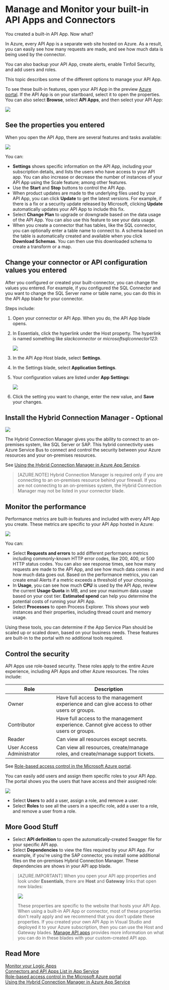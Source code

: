 <properties 
	pageTitle="Manage and Monitor your Connectors and API Apps in Azure App Service" 
	description="View performance of your Connectors and API Apps in Azure App Service; microservices architecture" 
	services="app-service\logic" 
	documentationCenter=".net,nodejs,java"
	authors="MandiOhlinger" 
	manager="dwrede" 
	editor="cgronlun"/>

<tags 
	ms.service="app-service-logic" 
	ms.workload="integration" 
	ms.tgt_pltfrm="na" 
	ms.devlang="na" 
	ms.topic="article" 
	ms.date="07/08/2015" 
	ms.author="mandia"/>

# Manage and Monitor your built-in API Apps and Connectors

You created a built-in API App. Now what? 

In Azure, every API App is a separate web site hosted on Azure. As a result, you can easily see how many requests are made, and see how much data is being used by the connector.

You can also backup your API App, create alerts, enable Tinfoil Security, and add users and roles.

This topic describes some of the different options to manage your API App. 

To see these built-in features, open your API App in the preview [Azure portal](http://go.microsoft.com/fwlink/p/?LinkID=525040). If the API App is on your startboard, select it to open the properties. You can also select **Browse**, select **API Apps**, and then select your API App:

![][browse]

## See the properties you entered

When you open the API App, there are several features and tasks available:

![][settings]

You can: 

- **Settings** shows specific information on the API App, including your subscription details, and lists the users who have access to your API app. You can also increase or decrease the number of instances of your API App using the Scale feature; among other features.
- Use the **Start** and **Stop** buttons to control the API App.
- When product updates are made to the underlying files used by your API App, you can click **Update** to get the latest versions. For example, if there is a fix or a security update released by Microsoft, clicking **Update** automatically updates your API App to include this fix. 
- Select **Change Plan** to upgrade or downgrade based on the data usage of the API App. You can also use this feature to see your data usage.
- When you create a connector that has tables, like the SQL connector, you can optionally enter a table name to connect to. A schema based on the table is automatically created and available when you click **Download Schemas**. You can then use this downloaded schema to create a transform or a map. 

## Change your connector or API configuration values you entered

After you configured or created your built-connector, you can change the values you entered. For example, if you configured the SQL Connector and you want to change the SQL Server name or table name, you can do this in the API App blade for your connector. 

Steps include:

1. Open your connector or API App. When you do, the API App blade opens.
2. In Essentials, click the hyperlink under the Host property. The hyperlink is named something like *slackconnector* or *microsoftsqlconnector123*:

	![][apiapphost]

3. In the API App Host blade, select **Settings**.
4. In the Settings blade, select **Application Settings**.
5. Your configuration values are listed under **App Settings**: 
	
	![][hostsettings]

6. Click the setting you want to change, enter the new value, and **Save** your changes. 


## Install the Hybrid Connection Manager - Optional

![][hcsetup]

The Hybrid Connection Manager gives you the ability to connect to an on-premises system, like SQL Server or SAP. This hybrid connectivity uses Azure Service Bus to connect and control the security between your Azure resources and your on-premises resources.

See [Using the Hybrid Connection Manager in Azure App Service](app-service-logic-hybrid-connection-manager.md). 

> [AZURE.NOTE] Hybrid Connection Manager is required only if you are connecting to an on-premises resource behind your firewall. If you are not connecting to an on-premises system,  the Hybrid Connection Manager may not be listed in your connector blade.

## Monitor the performance
Performance metrics are built-in features and included with every API App you create. These metrics are specific to your API App hosted in Azure: 

![][monitoring]

You can: 

- Select **Requests and errors** to add different performance metrics including commonly-known HTTP error codes, like 200, 400, or 500 HTTP status codes. You can also see response times,  see how many requests are made to the API App, and see how much data comes in and how much data goes out. Based on the performance metrics, you can create email Alerts if a metric exceeds a threshold of your choosing. 
- In **Usage**, you can see how much **CPU** is used by the API App, review the current **Usage Quota** in MB, and see your maximum data usage based on your cost tier. **Estimated spend**  can help you determine the potential costs of running your API App.
- Select **Processes** to open Process Explorer. This shows your web instances and their properties, including thread count and memory usage.

Using these tools, you can determine if the App Service Plan should be scaled up or scaled down, based on your business needs. These features are built-in to the portal with no additional tools required. 

## Control the security

API Apps use role-based security. These roles apply to the entire Azure experience, including API Apps and other Azure resources. The roles include:

Role | Description
--- | ---
Owner | Have full access to the management experience and can give access to other users or groups.
Contributor | Have full access to the management experience. Cannot give access to other users or groups.
Reader | Can view all resources except secrets.
User Access Administrator | Can view all resources, create/manage roles, and create/manage support tickets.

See [Role-based access control in the Microsoft Azure portal](role-based-access-control-configure.md).

You can easily add users and assign them specific roles to your API App. The portal shows you the users that have access and their assigned role:

![][access]  

- Select **Users** to add a user, assign a role, and remove a user.
- Select **Roles** to see all the users in a specific role, add a user to a role, and remove a user from a role. 


## More Good Stuff
- Select **API definition** to open the automatically-created Swagger file for your specific API app.
- Select **Dependencies** to view the files required by your API App. For example, if you're using the SAP connector, you install some additional files on the on-premises Hybrid Connection Manager. These dependencies are shows in your API app blade. 

> [AZURE.IMPORTANT] When you open your API app properties and look under **Essentials**, there are **Host** and **Gateway** links that open new blades:
> 
> ![][host]
> 
> These properties are specific to the website that hosts your API App. When using a built-in API App or connector, most of these properties don't really apply and we recommend that you  don't update these properties. If you created your own API App in Visual Studio and deployed it to your Azure subscription, then you can use the Host and Gateway blades. [Manage API apps](../app-service-api/app-service-api-manage-in-portal.md) provides more information on what you can do in these blades with your custom-created API app. 

## Read More

[Monitor your Logic Apps](app-service-logic-monitor-your-logic-apps.md)<br/>
[Connectors and API Apps List in App Service](app-service-logic-connectors-list.md)<br/>
[Role-based access control in the Microsoft Azure portal](role-based-access-control-configure.md)<br/>
[Using the Hybrid Connection Manager in Azure App Service](app-service-logic-hybrid-connection-manager.md)


<!--Image references-->
[browse]: ./media/app-service-logic-monitor-your-connectors/browse.png
[settings]: ./media/app-service-logic-monitor-your-connectors/settings.png
[hcsetup]: ./media/app-service-logic-monitor-your-connectors/hcsetup.png
[monitoring]: ./media/app-service-logic-monitor-your-connectors/monitoring.png
[access]: ./media/app-service-logic-monitor-your-connectors/access.png
[host]: ./media/app-service-logic-monitor-your-connectors/host.png
[hostsettings]: ./media/app-service-logic-monitor-your-connectors/hostsettings.png
[apiapphost]: ./media/app-service-logic-monitor-your-connectors/apiapphost.png
